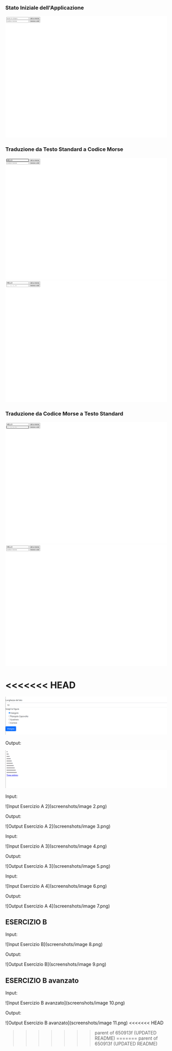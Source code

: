 ### Stato Iniziale dell'Applicazione
![Stato Iniziale](screenshots/initial_state.webp)

### Traduzione da Testo Standard a Codice Morse
![Input Testo](screenshots/text_input.webp)
![Output Morse](screenshots/text_to_morse.webp)

### Traduzione da Codice Morse a Testo Standard
![Input Morse](screenshots/morse_input.webp)
![Output Testo](screenshots/morse_to_text.webp)

<<<<<<< HEAD
=======
![Input Esercizio A 1](screenshots/image.png)

Output:

![Output Esercizio A 1](screenshots/image_1.png)

Input:

![Input Esercizio A 2](screenshots/image 2.png)

Output:

![Output Esercizio A 2](screenshots/image 3.png)

Input:

![Input Esercizio A 3](screenshots/image 4.png)

Output:

![Output Esercizio A 3](screenshots/image 5.png)

Input:

![Input Esercizio A 4](screenshots/image 6.png)

Output:

![Output Esercizio A 4](screenshots/image 7.png)

## ESERCIZIO B

Input:

![Input Esercizio B](screenshots/image 8.png)

Output:

![Output Esercizio B](screenshots/image 9.png)

## ESERCIZIO B avanzato

Input:

![Input Esercizio B avanzato](screenshots/image 10.png)

Output:

![Output Esercizio B avanzato](screenshots/image 11.png)
<<<<<<< HEAD
>>>>>>> parent of 650913f (UPDATED README)
=======
>>>>>>> parent of 650913f (UPDATED README)
